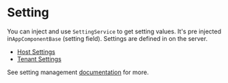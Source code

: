 # Setting

You can inject and use `SettingService` to get setting values. It's pre injected in`AppComponentBase` (setting field). Settings are defined in on the server.

* [Host Settings](Features-Mvc-Core-Host-Settings)
* [Tenant Settings](Features-Mvc-Core-Tenant-Settings)

See setting management [documentation](https://aspnetboilerplate.com/Pages/Documents/Setting-Management) for more.

